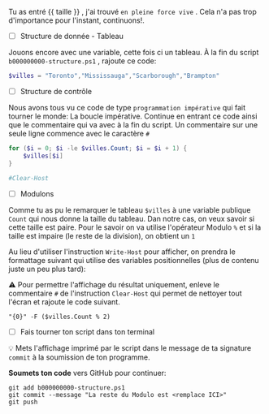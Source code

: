 Tu as entré {{ taille }} , j'ai trouvé `en pleine force vive` . Cela n'a pas trop d'importance pour l'instant, continuons!.

- [ ] Structure de donnée - Tableau

Jouons encore avec une variable, cette fois ci un tableau. À la fin du script `b000000000-structure.ps1` , rajoute ce code:

```powershell
$villes = "Toronto","Mississauga","Scarborough","Brampton"
```

- [ ] Structure de contrôle

Nous avons tous vu ce code de type `programmation impérative` qui fait tourner le monde: La boucle impérative. Continue en entrant ce code ainsi que le commentaire qui va avec à la fin du script. Un commentaire sur une seule ligne commence avec le caractère `#`

```powershell
for ($i = 0; $i -le $villes.Count; $i = $i + 1) {
    $villes[$i]
}

#Clear-Host

```

- [ ] Modulons

Comme tu as pu le remarquer le tableau `$villes` à une variable publique `Count` qui nous donne la taille du tableau. Dan notre cas, on veux savoir si cette taille est paire. Pour le savoir on va utilise l'opérateur Modulo `%` et si la taille est impaire (le reste de la division), on obtient un `1`

Au lieu d'utiliser l'instruction `Write-Host` pour afficher, on prendra le formattage suivant qui utilise des variables positionnelles (plus de contenu juste un peu plus tard): 

:warning: Pour permettre l'affichage du résultat uniquement, enleve le commentaire `#` de l'instruction `Clear-Host` qui permet de nettoyer tout l'écran et rajoute le code suivant.

```
"{0}" -F ($villes.Count % 2)
```

- [ ] Fais tourner ton script dans ton terminal

:bulb: Mets l'affichage imprimé par le script dans le message de ta signature `commit` à la soumission de ton programme.


**Soumets ton code** vers GitHub pour continuer:
```
git add b000000000-structure.ps1
git commit --message "La reste du Modulo est <remplace ICI>"
git push
```

